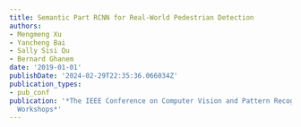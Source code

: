 ```yaml
---
title: Semantic Part RCNN for Real-World Pedestrian Detection
authors:
- Mengmeng Xu
- Yancheng Bai
- Sally Sisi Qu
- Bernard Ghanem
date: '2019-01-01'
publishDate: '2024-02-29T22:35:36.066034Z'
publication_types:
- pub_conf
publication: '*The IEEE Conference on Computer Vision and Pattern Recognition (CVPR)
  Workshops*'
---
```

